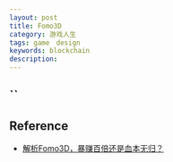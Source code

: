 ```yaml
---
layout: post
title: Fomo3D
category: 游戏人生
tags: game　design
keywords: blockchain
description: 
---
```


## ``

## Reference

* [解析Fomo3D，暴赚百倍还是血本无归？](http://msports.eastday.com/a/180721132745252000000.html#pushstate)